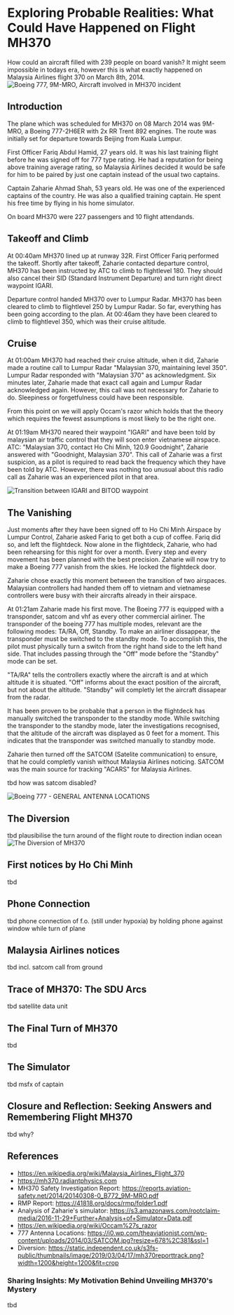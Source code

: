 # Exploring Probable Realities: What Could Have Happened on Flight MH370
How could an aircraft filled with 239 people on board vanish? It might seem impossible in todays
era, however this is what exactly happened on Malaysia Airlines flight 370 on March 8th, 2014.
![Boeing 777, 9M-MRO, Aircraft involved in MH370 incident](/publications/malaysia-370/Boeing_777-200ER_Malaysia_AL_(MAS)_9M-MRO_-_color.jpg)

## Introduction
The plane which was scheduled for MH370 on 08 March 2014 was 9M-MRO, a Boeing 777-2H6ER with 2x RR Trent 892 engines. The route was initially set for departure towards Beijing from Kuala Lumpur.

First Officer Fariq Abdul Hamid, 27 years old. It was his last training flight before he was signed off for 777 type rating. He had a reputation for being above training average rating, so Malaysia Airlines decided it would be safe for him to be paired by just one captain instead of the usual two captains. 

Captain Zaharie Ahmad Shah, 53 years old. He was one of the experienced captains of the country. He was also a qualified training captain. He spent his free time by flying in his home simulator.

On board MH370 were 227 passengers and 10 flight attendands. 

## Takeoff and Climb
At 00:40am MH370 lined up at runway 32R. First Officer Fariq performed the takeoff. Shortly after takeoff, Zaharie contacted departure control, MH370 has been instructed by ATC to climb to flightlevel 180. They should also cancel their SID (Standard Instrument Departure) and turn right direct waypoint IGARI. 

Departure control handed MH370 over to Lumpur Radar. MH370 has been cleared to climb to flightlevel 250 by Lumpur Radar. So far, everything has been going according to the plan.
At 00:46am they have been cleared to climb to flightlevel 350, which was their cruise altitude.

## Cruise
At 01:00am MH370 had reached their cruise altitude, when it did, Zaharie made a routine call to Lumpur Radar "Malaysian 370, maintaining level 350". Lumpur Radar responded with "Malaysian 370" as acknowledgment. Six minutes later, Zaharie made that exact call again and Lumpur Radar acknowledged again. However, this call was not necessary for Zaharie to do. Sleepiness or forgetfulness could have been responsible. 

From this point on we will apply Occam's razor which holds that the theory which requires the fewest assumptions is most likely to be the right one.

At 01:19am MH370 neared their waypoint "IGARI" and have been told by malaysian air traffic control that they will soon enter vietnamese airspace. ATC: "Malaysian 370, contact Ho Chi Minh, 120.9 Goodnight", Zaharie answered with "Goodnight, Malaysian 370". This call of Zaharie was a first suspicion, as a pilot is required to read back the frequency which they have been told by ATC. However, there was nothing too unusual about this radio call as Zaharie was an experienced pilot in that area. 

![Transition between IGARI and BITOD waypoint](/publications/malaysia-370/MH370_ATC-Routes_map.png)

## The Vanishing
Just moments after they have been signed off to Ho Chi Minh Airspace by Lumpur Control, Zaharie asked Fariq to get both a cup of coffee. Fariq did so, and left the flightdeck. Now alone in the flightdeck, Zaharie, who had been rehearsing for this night for over a month. Every step and every movement has been  planned with the best precision. Zaharie will now try to make a Boeing 777 vanish from the skies. He locked the flightdeck door.

Zaharie chose exactly this moment between the transition of two airspaces. Malaysian controllers had handed them off to vietnam and vietnamese controllers were busy with their aircrafts already in their airspace. 

At 01:21am Zaharie made his first move. The Boeing 777 is equipped with a transponder, satcom and vhf as every other commercial airliner. The transponder of the boeing 777 has multiple modes, relevant are the following modes: TA/RA, Off, Standby. To make an airliner dissappear, the transponder must be switched to the standby mode. To accomplish this, the pilot must physically turn a switch from the right hand side to the left hand side. That includes passing through the "Off" mode before the "Standby" mode can be set. 

"TA/RA" tells the controllers exactly where the aircraft is and at which altitude it is situated. "Off" informs about the exact position of the aircraft, but not about the altitude. "Standby" will completly let the aircraft dissapear from the radar.

It has been proven to be probable that a person in the flightdeck has manually switched the transponder to the standby mode. While switching the transponder to the standby mode, later the investigations recognised, that the altitude of the aircraft was displayed as 0 feet for a moment. This indicates that the transponder was switched manually to standby mode.

Zaharie then turned off the SATCOM (Satelite communication) to ensure, that he could completly vanish without Malaysia Airlines noticing. SATCOM was the main source for tracking "ACARS" for Malaysia Airlines.

tbd how was satcom disabled?

![Boeing 777 - GENERAL ANTENNA LOCATIONS](/publications/malaysia-370/777ANTENNALOCATIONS.png)


## The Diversion
tbd plausibilise the turn around of the flight route to direction indian ocean
![The Diversion of MH370](/publications/malaysia-370/mh370reporttrack.avif)


## First notices by Ho Chi Minh
tbd

## Phone Connection
tbd phone connection of f.o. (still under hypoxia) by holding phone against window while turn of plane 

## Malaysia Airlines notices
tbd incl. satcom call from ground

## Trace of MH370: The SDU Arcs
tbd satellite data unit

## The Final Turn of MH370
tbd

## The Simulator
tbd msfx of captain

## Closure and Reflection: Seeking Answers and Remembering Flight MH370
tbd why?

## References
- https://en.wikipedia.org/wiki/Malaysia_Airlines_Flight_370
- https://mh370.radiantphysics.com
- MH370 Safety Investigation Report: https://reports.aviation-safety.net/2014/20140308-0_B772_9M-MRO.pdf
- RMP Report: https://41818.org/docs/rmp/folder1.pdf
- Analysis of Zaharie's simulator: https://s3.amazonaws.com/rootclaim-media/2016-11-29+Further+Analysis+of+Simulator+Data.pdf
- https://en.wikipedia.org/wiki/Occam%27s_razor
- 777 Antenna Locations: https://i0.wp.com/theaviationist.com/wp-content/uploads/2014/03/SATCOM.jpg?resize=678%2C381&ssl=1
- Diversion: https://static.independent.co.uk/s3fs-public/thumbnails/image/2019/03/04/17/mh370reporttrack.png?width=1200&height=1200&fit=crop

### Sharing Insights: My Motivation Behind Unveiling MH370's Mystery
tbd